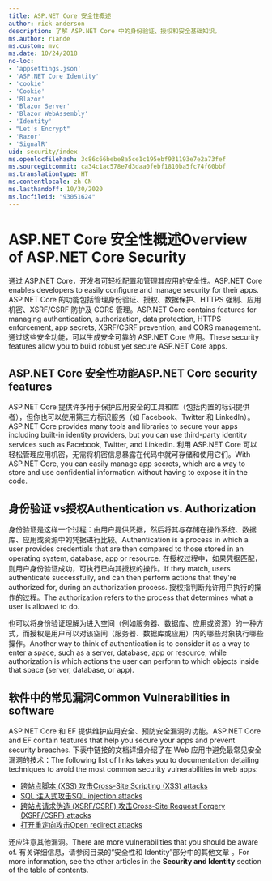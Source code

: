 ```yaml
---
title: ASP.NET Core 安全性概述
author: rick-anderson
description: 了解 ASP.NET Core 中的身份验证、授权和安全基础知识。
ms.author: riande
ms.custom: mvc
ms.date: 10/24/2018
no-loc:
- 'appsettings.json'
- 'ASP.NET Core Identity'
- 'cookie'
- 'Cookie'
- 'Blazor'
- 'Blazor Server'
- 'Blazor WebAssembly'
- 'Identity'
- "Let's Encrypt"
- 'Razor'
- 'SignalR'
uid: security/index
ms.openlocfilehash: 3c86c66bebe8a5ce1c195ebf931193e7e2a73fef
ms.sourcegitcommit: ca34c1ac578e7d3daa0febf1810ba5fc74f60bbf
ms.translationtype: HT
ms.contentlocale: zh-CN
ms.lasthandoff: 10/30/2020
ms.locfileid: "93051624"
---
```

# <a name="overview-of-aspnet-core-security"></a><span data-ttu-id="e2206-103">ASP.NET Core 安全性概述</span><span class="sxs-lookup"><span data-stu-id="e2206-103">Overview of ASP.NET Core Security</span></span>

<span data-ttu-id="e2206-104">通过 ASP.NET Core，开发者可轻松配置和管理其应用的安全性。</span><span class="sxs-lookup"><span data-stu-id="e2206-104">ASP.NET Core enables developers to easily configure and manage security for their apps.</span></span> <span data-ttu-id="e2206-105">ASP.NET Core 的功能包括管理身份验证、授权、数据保护、HTTPS 强制、应用机密、XSRF/CSRF 防护及 CORS 管理。</span><span class="sxs-lookup"><span data-stu-id="e2206-105">ASP.NET Core contains features for managing authentication, authorization, data protection, HTTPS enforcement, app secrets, XSRF/CSRF prevention, and CORS management.</span></span> <span data-ttu-id="e2206-106">通过这些安全功能，可以生成安全可靠的 ASP.NET Core 应用。</span><span class="sxs-lookup"><span data-stu-id="e2206-106">These security features allow you to build robust yet secure ASP.NET Core apps.</span></span>

## <a name="aspnet-core-security-features"></a><span data-ttu-id="e2206-107">ASP.NET Core 安全性功能</span><span class="sxs-lookup"><span data-stu-id="e2206-107">ASP.NET Core security features</span></span>

<span data-ttu-id="e2206-108">ASP.NET Core 提供许多用于保护应用安全的工具和库（包括内置的标识提供者），但你也可以使用第三方标识服务（如 Facebook、Twitter 和 LinkedIn）。</span><span class="sxs-lookup"><span data-stu-id="e2206-108">ASP.NET Core provides many tools and libraries to secure your apps including built-in identity providers, but you can use third-party identity services such as Facebook, Twitter, and LinkedIn.</span></span> <span data-ttu-id="e2206-109">利用 ASP.NET Core 可以轻松管理应用机密，无需将机密信息暴露在代码中就可存储和使用它们。</span><span class="sxs-lookup"><span data-stu-id="e2206-109">With ASP.NET Core, you can easily manage app secrets, which are a way to store and use confidential information without having to expose it in the code.</span></span>

## <a name="authentication-vs-authorization"></a><span data-ttu-id="e2206-110">身份验证 vs授权</span><span class="sxs-lookup"><span data-stu-id="e2206-110">Authentication vs. Authorization</span></span>

<span data-ttu-id="e2206-111">身份验证是这样一个过程：由用户提供凭据，然后将其与存储在操作系统、数据库、应用或资源中的凭据进行比较。</span><span class="sxs-lookup"><span data-stu-id="e2206-111">Authentication is a process in which a user provides credentials that are then compared to those stored in an operating system, database, app or resource.</span></span> <span data-ttu-id="e2206-112">在授权过程中，如果凭据匹配，则用户身份验证成功，可执行已向其授权的操作。</span><span class="sxs-lookup"><span data-stu-id="e2206-112">If they match, users authenticate successfully, and can then perform actions that they're authorized for, during an authorization process.</span></span> <span data-ttu-id="e2206-113">授权指判断允许用户执行的操作的过程。</span><span class="sxs-lookup"><span data-stu-id="e2206-113">The authorization refers to the process that determines what a user is allowed to do.</span></span>

<span data-ttu-id="e2206-114">也可以将身份验证理解为进入空间（例如服务器、数据库、应用或资源）的一种方式，而授权是用户可以对该空间（服务器、数据库或应用）内的哪些对象执行哪些操作。</span><span class="sxs-lookup"><span data-stu-id="e2206-114">Another way to think of authentication is to consider it as a way to enter a space, such as a server, database, app or resource, while authorization is which actions the user can perform to which objects inside that space (server, database, or app).</span></span>

## <a name="common-vulnerabilities-in-software"></a><span data-ttu-id="e2206-115">软件中的常见漏洞</span><span class="sxs-lookup"><span data-stu-id="e2206-115">Common Vulnerabilities in software</span></span>

<span data-ttu-id="e2206-116">ASP.NET Core 和 EF 提供维护应用安全、预防安全漏洞的功能。</span><span class="sxs-lookup"><span data-stu-id="e2206-116">ASP.NET Core and EF contain features that help you secure your apps and prevent security breaches.</span></span> <span data-ttu-id="e2206-117">下表中链接的文档详细介绍了在 Web 应用中避免最常见安全漏洞的技术：</span><span class="sxs-lookup"><span data-stu-id="e2206-117">The following list of links takes you to documentation detailing techniques to avoid the most common security vulnerabilities in web apps:</span></span>

* [<span data-ttu-id="e2206-118">跨站点脚本 (XSS) 攻击</span><span class="sxs-lookup"><span data-stu-id="e2206-118">Cross-Site Scripting (XSS) attacks</span></span>](xref:security/cross-site-scripting)
* [<span data-ttu-id="e2206-119">SQL 注入式攻击</span><span class="sxs-lookup"><span data-stu-id="e2206-119">SQL injection attacks</span></span>](/ef/core/querying/raw-sql)
* [<span data-ttu-id="e2206-120">跨站点请求伪造 (XSRF/CSRF) 攻击</span><span class="sxs-lookup"><span data-stu-id="e2206-120">Cross-Site Request Forgery (XSRF/CSRF) attacks</span></span>](xref:security/anti-request-forgery)
* [<span data-ttu-id="e2206-121">打开重定向攻击</span><span class="sxs-lookup"><span data-stu-id="e2206-121">Open redirect attacks</span></span>](xref:security/preventing-open-redirects)

<span data-ttu-id="e2206-122">还应注意其他漏洞。</span><span class="sxs-lookup"><span data-stu-id="e2206-122">There are more vulnerabilities that you should be aware of.</span></span> <span data-ttu-id="e2206-123">有关详细信息，请参阅目录的“安全性和 Identity”部分中的其他文章  。</span><span class="sxs-lookup"><span data-stu-id="e2206-123">For more information, see the other articles in the **Security and Identity** section of the table of contents.</span></span>
